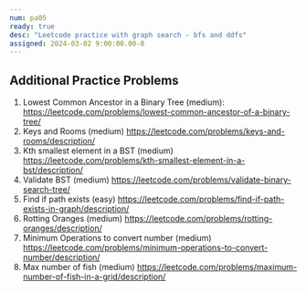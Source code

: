 ```yaml
---
num: pa05
ready: true
desc: "Leetcode practice with graph search - bfs and ddfs"
assigned: 2024-03-02 9:00:00.00-8
---
```

## Additional Practice Problems
1. Lowest Common Ancestor in a Binary Tree (medium): <https://leetcode.com/problems/lowest-common-ancestor-of-a-binary-tree/>
2. Keys and Rooms (medium) <https://leetcode.com/problems/keys-and-rooms/description/>
3. Kth smallest element in a BST (medium) <https://leetcode.com/problems/kth-smallest-element-in-a-bst/description/>
4. Validate BST (medium) <https://leetcode.com/problems/validate-binary-search-tree/>
5. Find if path exists (easy) <https://leetcode.com/problems/find-if-path-exists-in-graph/description/>
6. Rotting Oranges (medium) <https://leetcode.com/problems/rotting-oranges/description/>
7. Minimum Operations to convert number (medium) <https://leetcode.com/problems/minimum-operations-to-convert-number/description/>
8. Max number of fish (medium) <https://leetcode.com/problems/maximum-number-of-fish-in-a-grid/description/>


